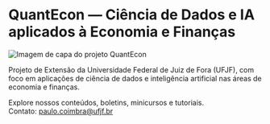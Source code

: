 # QuantEcon — Ciência de Dados e IA aplicados à Economia e Finanças

![Imagem de capa do projeto QuantEcon](https://github.com/ufjf-quantecon/assets/capa-quantecon.png)

Projeto de Extensão da Universidade Federal de Juiz de Fora (UFJF), com foco em aplicações de ciência de dados e inteligência artificial nas áreas de economia e finanças.

Explore nossos conteúdos, boletins, minicursos e tutoriais.  
Contato: [paulo.coimbra@ufjf.br](mailto:paulo.coimbra@ufjf.br)
